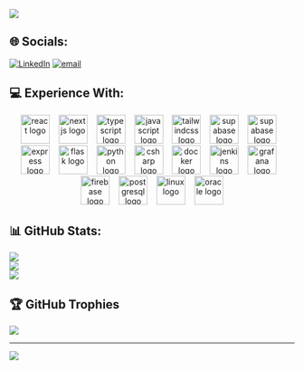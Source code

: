 ![](https://quotes-github-readme.vercel.app/api?type=horizontal&theme=shadow_blue)

## 🌐 Socials:
[![LinkedIn](https://img.shields.io/badge/LinkedIn-%230077B5.svg?logo=linkedin&logoColor=white)](https://linkedin.com/in/jakob-polegek-533707279) [![email](https://img.shields.io/badge/Email-D14836?logo=gmail&logoColor=white)](mailto:jakobpolegek@hotmail.com) 

## 💻 Experience With:
<div align="center">
  <img src="https://skillicons.dev/icons?i=react" height="51" alt="react logo" />
  <img width="8" />
  <img src="https://skillicons.dev/icons?i=nextjs" height="51" alt="nextjs logo" />
  <img width="8" />
  <img src="https://skillicons.dev/icons?i=ts" height="51" alt="typescript logo" />
  <img width="8" />
  <img src="https://skillicons.dev/icons?i=js" height="51" alt="javascript logo" />
  <img width="8" />
  <img src="https://skillicons.dev/icons?i=tailwind" height="51" alt="tailwindcss logo" />
  <img width="8" />
  <img src="https://skillicons.dev/icons?i=supabase" height="51" alt="supabase logo" />
  <img width="8" />
  <img src="https://skillicons.dev/icons?i=firebase" height="51" alt="supabase logo" />
  <img width="8" />
  <img src="https://skillicons.dev/icons?i=express" height="51" alt="express logo" />
  <img width="8" />
  <img src="https://skillicons.dev/icons?i=flask" height="51" alt="flask logo" />
  <img width="8" />
  <img src="https://skillicons.dev/icons?i=py" height="51" alt="python logo" />
  <img width="8" />
  <img src="https://skillicons.dev/icons?i=cs" height="51" alt="csharp logo" />
  <img width="8" />
  <img src="https://skillicons.dev/icons?i=docker" height="51" alt="docker logo" />
  <img width="8" />
  <img src="https://skillicons.dev/icons?i=jenkins" height="51" alt="jenkins logo" />
  <img width="8" />
  <img src="https://skillicons.dev/icons?i=grafana" height="51" alt="grafana logo" />
  <img width="8" />
  <img src="https://skillicons.dev/icons?i=firebase" height="51" alt="firebase logo" />
  <img width="8" />
  <img src="https://skillicons.dev/icons?i=postgres" height="51" alt="postgresql logo" />
  <img width="8" />
  <img src="https://skillicons.dev/icons?i=linux" height="51" alt="linux logo" />
  <img width="8" />
  <img src="https://cdn.jsdelivr.net/gh/devicons/devicon/icons/oracle/oracle-original.svg" height="51" alt="oracle logo" />
</div>

## 📊 GitHub Stats:
![](https://github-readme-stats.vercel.app/api?username=jakobpolegek&theme=shadow_blue&hide_border=false&include_all_commits=true&count_private=true)<br/>
![](https://nirzak-streak-stats.vercel.app/?user=jakobpolegek&theme=shadow_blue&hide_border=false)<br/>
![](https://github-readme-stats.vercel.app/api/top-langs/?username=jakobpolegek&theme=shadow_blue&hide_border=false&include_all_commits=true&count_private=true&layout=compact)

## 🏆 GitHub Trophies
![](https://github-profile-trophy.vercel.app/?username=jakobpolegek&theme=shadow_blue&no-frame=false&no-bg=true&margin-w=4)

---
[![](https://visitcount.itsvg.in/api?id=jakobpolegek&icon=0&color=0)](https://visitcount.itsvg.in)
